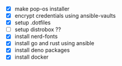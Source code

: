 - [x] make pop-os installer
- [x] encrypt credentials using ansible-vaults
- [x] setup .dotfiles
- [ ] setup distrobox ??
- [x] install nerd-fonts
- [x] install go and rust using ansible
- [x] install deno packages
- [x] install docker
